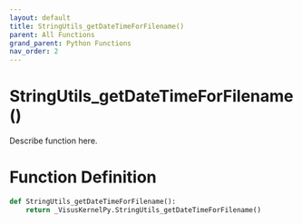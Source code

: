 ```yaml
---
layout: default
title: StringUtils_getDateTimeForFilename()
parent: All Functions
grand_parent: Python Functions
nav_order: 2
---
```


# StringUtils_getDateTimeForFilename()

Describe function here.

# Function Definition

```python
def StringUtils_getDateTimeForFilename():
    return _VisusKernelPy.StringUtils_getDateTimeForFilename()
```
